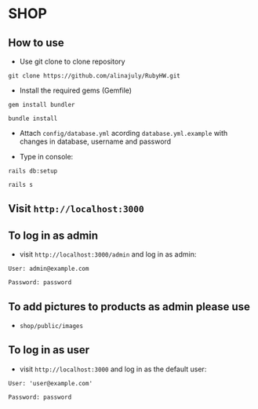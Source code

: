 # SHOP

## How to use

* Use git clone to clone repository

`git clone https://github.com/alinajuly/RubyHW.git`

* Install the required gems (Gemfile)
  
`gem install bundler`

`bundle install`

* Attach `config/database.yml` acording `database.yml.example` with changes in database, username and password

* Type in console:
  
`rails db:setup`

`rails s`

## Visit `http://localhost:3000`

## To log in as admin

* visit `http://localhost:3000/admin` and log in as admin:
  
`User: admin@example.com`

`Password: password`

## To add pictures to products as admin please use

* `shop/public/images`

## To log in as user

* visit `http://localhost:3000` and log in as the default user:

`User: 'user@example.com'`

`Password: password`
